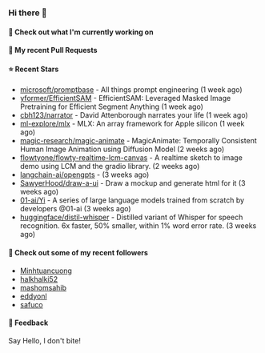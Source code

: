 ### Hi there 👋

#### 👷 Check out what I'm currently working on

#### 🔨 My recent Pull Requests


#### ⭐ Recent Stars

- [microsoft/promptbase](https://github.com/microsoft/promptbase) - All things prompt engineering (1 week ago)
- [yformer/EfficientSAM](https://github.com/yformer/EfficientSAM) - EfficientSAM: Leveraged Masked Image Pretraining for Efficient Segment Anything (1 week ago)
- [cbh123/narrator](https://github.com/cbh123/narrator) - David Attenborough narrates your life (1 week ago)
- [ml-explore/mlx](https://github.com/ml-explore/mlx) - MLX: An array framework for Apple silicon (1 week ago)
- [magic-research/magic-animate](https://github.com/magic-research/magic-animate) - MagicAnimate: Temporally Consistent Human Image Animation using Diffusion Model (2 weeks ago)
- [flowtyone/flowty-realtime-lcm-canvas](https://github.com/flowtyone/flowty-realtime-lcm-canvas) - A realtime sketch to image demo using LCM and the gradio library.  (2 weeks ago)
- [langchain-ai/opengpts](https://github.com/langchain-ai/opengpts) -  (3 weeks ago)
- [SawyerHood/draw-a-ui](https://github.com/SawyerHood/draw-a-ui) - Draw a mockup and generate html for it (3 weeks ago)
- [01-ai/Yi](https://github.com/01-ai/Yi) - A series of large language models trained from scratch by developers @01-ai (3 weeks ago)
- [huggingface/distil-whisper](https://github.com/huggingface/distil-whisper) - Distilled variant of Whisper for speech recognition. 6x faster, 50% smaller, within 1% word error rate. (3 weeks ago)

#### 👯 Check out some of my recent followers

- [Minhtuancuong](https://github.com/Minhtuancuong)
- [halkhalki52](https://github.com/halkhalki52)
- [mashomsahib](https://github.com/mashomsahib)
- [eddyonl](https://github.com/eddyonl)
- [safuco](https://github.com/safuco)

#### 💬 Feedback

Say Hello, I don't bite!